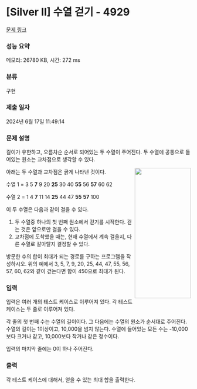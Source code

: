 # [Silver II] 수열 걷기 - 4929 

[문제 링크](https://www.acmicpc.net/problem/4929) 

### 성능 요약

메모리: 26780 KB, 시간: 272 ms

### 분류

구현

### 제출 일자

2024년 6월 17일 11:49:14

### 문제 설명

<p>길이가 유한하고, 오름차순 순서로 되어있는 두 수열이 주어진다. 두 수열에 공통으로 들어있는 원소는 교차점으로 생각할 수 있다.</p>

<p><img alt="" src="https://onlinejudgeimages.s3-ap-northeast-1.amazonaws.com/upload/images/twoseq.png" style="width: 153px; height: 354px; float: right;"></p>

<p>아래는 두 수열과 교차점은 굵게 나타낸 것이다.</p>

<p>수열 1 = 3 5 <strong>7</strong> 9 20 <strong>25</strong> 30 40 <strong>55</strong> 56 <strong>57</strong> 60 62</p>

<p>수열 2 = 1 4 <strong>7</strong> 11 14 <strong>25</strong> 44 47 <strong>55</strong> <strong>57</strong> 100</p>

<p>이 두 수열은 다음과 같이 걸을 수 있다.</p>

<ol>
	<li>두 수열중 하나의 첫 번째 원소에서 걷기를 시작한다. 걷는 것은 앞으로만 걸을 수 있다.</li>
	<li>교차점에 도착했을 때는, 현재 수열에서 계속 걸을지, 다른 수열로 갈아탈지 결정할 수 있다.</li>
</ol>

<p>방문한 수의 합이 최대가 되는 경로를 구하는 프로그램을 작성하시오. 위의 예에서 3, 5, 7, 9, 20, 25, 44, 47, 55, 56, 57, 60, 62와 같이 걷는다면 합이 450으로 최대가 된다.</p>

### 입력 

 <p>입력은 여러 개의 테스트 케이스로 이루어져 있다. 각 테스트 케이스는 두 줄로 이루어져 있다.</p>

<p>각 줄의 첫 번째 수는 수열의 길이이다. 그 다음에는 수열의 원소가 순서대로 주어진다. 수열의 길이는 1이상이고, 10,000을 넘지 않는다. 수열에 들어있는 모든 수는 -10,000보다 크거나 같고, 10,000보다 작거나 같은 정수이다.</p>

<p>입력의 마지막 줄에는 0이 하나 주어진다.</p>

### 출력 

 <p>각 테스트 케이스에 대해서, 얻을 수 있는 최대 합을 출력한다.</p>

